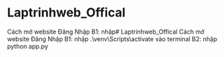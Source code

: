 # Laptrinhweb_Offical
Cách mở website Đăng Nhập
B1: nhập# Laptrinhweb_Offical
Cách mở website Đăng Nhập
B1: nhập .\venv\Scripts\activate vào terminal
B2: nhập python app.py
